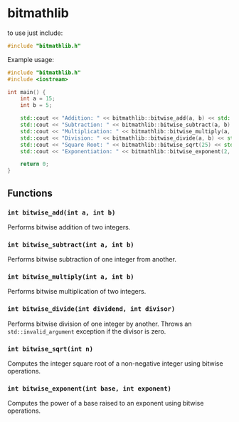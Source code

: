 # bitmathlib

to use just include:

```c++
#include "bitmathlib.h"
```


Example usage:


```c++
#include "bitmathlib.h"
#include <iostream>

int main() {
    int a = 15;
    int b = 5;

    std::cout << "Addition: " << bitmathlib::bitwise_add(a, b) << std::endl;
    std::cout << "Subtraction: " << bitmathlib::bitwise_subtract(a, b) << std::endl;
    std::cout << "Multiplication: " << bitmathlib::bitwise_multiply(a, b) << std::endl;
    std::cout << "Division: " << bitmathlib::bitwise_divide(a, b) << std::endl;
    std::cout << "Square Root: " << bitmathlib::bitwise_sqrt(25) << std::endl;
    std::cout << "Exponentiation: " << bitmathlib::bitwise_exponent(2, 3) << std::endl;

    return 0;
}
```


## Functions

### `int bitwise_add(int a, int b)`

Performs bitwise addition of two integers.

### `int bitwise_subtract(int a, int b)`

Performs bitwise subtraction of one integer from another.

### `int bitwise_multiply(int a, int b)`

Performs bitwise multiplication of two integers.

### `int bitwise_divide(int dividend, int divisor)`

Performs bitwise division of one integer by another. Throws an `std::invalid_argument` exception if the divisor is zero.

### `int bitwise_sqrt(int n)`

Computes the integer square root of a non-negative integer using bitwise operations.

### `int bitwise_exponent(int base, int exponent)`

Computes the power of a base raised to an exponent using bitwise operations.
